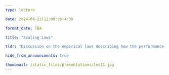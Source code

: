 ```yaml
---
type: lecture

date: 2024-08-22T12:00:00+4:30

format_date: TBA

title: "Scaling Laws"

tldr: "Discussion on the empirical laws describing how the performance LLMs changes as their number of parameters are scaled up."

hide_from_announcments: true

thumbnail: /static_files/presentations/lec11.jpg
---
```


